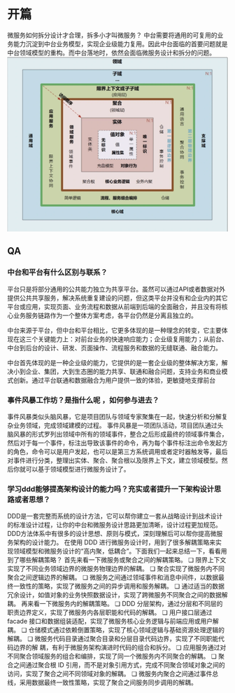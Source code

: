 # 开篇

微服务如何拆分设计才合理，拆多小才叫微服务？
中台需要将通用的可复用的业务能力沉淀到中台业务模型，实现企业级能力复用。因此中台面临的首要问题就是中台领域模型的重构。而中台落地时，依然会面临微服务设计和拆分的问题。
![](../imgs/0.jpg)

## QA

### 中台和平台有什么区别与联系？

平台只是将部分通用的公共能力独立为共享平台。虽然可以通过API或者数据对外提供公共共享服务，解决系统重复建设的问题，但这类平台并没有和企业内的其它平台或应用，实现页面、业务流程和数据从前端到后端的全面融合，并且没有将核心业务服务链路作为一个整体方案考虑，各平台仍然是分离且独立的。

中台来源于平台，但中台和平台相比，它更多体现的是一种理念的转变，它主要体现在这三个关键能力上：对前台业务的快速响应能力；企业级复用能力；从前台、中台到后台的设计、研发、页面操作、流程服务和数据的无缝联通、融合能力。

中台首先体现的是一种企业级的能力，它提供的是一套企业级的整体解决方案，解决小到企业、集团，大到生态圈的能力共享、联通和融合问题，支持业务和商业模式创新。通过平台联通和数据融合为用户提供一致的体验，更敏捷地支撑前台

### 事件风暴工作坊？是指什么呢 ，如何参与进去？

事件风暴类似头脑风暴，它是项目团队与领域专家聚集在一起，快速分析和分解复杂业务领域，完成领域建模的过程。
事件风暴是一项团队活动，项目团队通过头脑风暴的形式罗列出领域中所有的领域事件，整合之后形成最终的领域事件集合，然后对于每一个事件，标注出导致该事件的命令，再为每个事件标注出命令发起方的角色，命令可以是用户发起，也可以是第三方系统调用或者定时器触发等，最后对事件进行分类，整理出实体、聚合、聚合根以及限界上下文，建立领域模型。然后你就可以基于领域模型进行微服务设计了。

### 学习ddd能够提高架构设计的能力吗？充实或者提升一下架构设计思路或者思想？
DDD是一套完整而系统的设计方法，它可以帮你建立一套从战略设计到战术设计的标准设计过程，让你的中台和微服务设计思路更加清晰，设计过程更加规范。DDD方法体系中有很多的设计思想、原则与模式，深刻理解后可以帮你提高微服务架构的设计能力。
在使用 DDD 进行微服务设计时，用到了很多解耦策略来实现领域模型和微服务设计的“高内聚，低耦合”。下面我们一起来总结一下，看看用到了哪些解耦策略？
首先来看一下微服务或聚合之间的解耦策略。
❏ 限界上下文实现了不同业务领域边界的微服务物理边界的解耦。
❏ 聚合实现了微服务内不同聚合之间逻辑边界的解耦。
❏ 微服务之间通过领域事件和消息中间件，以数据最终一致性的策略，实现了微服务之间的异步调用和服务解耦。
❏ 通过适当的数据冗余设计，如值对象的业务快照数据设计，实现了跨微服务不同聚合之间的数据解耦。
再来看一下微服务内的解耦策略。
❏ DDD 分层架构，通过分层和不同层的职责边界定义，实现了微服务内各层职能和代码的解耦。
❏ 用户接口层通过 facade 接口和数据组装适配，实现了微服务核心业务逻辑与前端应用或用户解耦。
❏ 仓储模式通过依赖倒置策略，实现了核心领域逻辑与基础资源处理逻辑的解耦。
❏ 微服务代码目录通过聚合目录和分层目录代码边界，实现了不同职能代码边界的解
耦，有利于微服务架构演进时代码的组合和拆分。
❏ 应用服务通过对不同聚合领域服务的组合和编排，实现了同一个微服务内不同聚合的解耦。
❏ 聚合之间通过聚合根 ID 引用，而不是对象引用方式，完成不同聚合领域对象之间的访问，实现了聚合之间不同领域对象的解耦。
❏ 微服务内聚合之间通过事件总线，采用数据最终一致性策略，实现了聚合之间服务同步调用的解耦。